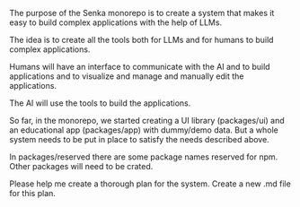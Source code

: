 The purpose of the Senka monorepo is to create a system that makes it easy to build complex applications with the help of LLMs.

The idea is to create all the tools both for LLMs and for humans to build complex applications.

Humans will have an interface to communicate with the AI and to build applications and to visualize and manage and manually edit the applications.

The AI will use the tools to build the applications.

So far, in the monorepo, we started creating a UI library (packages/ui) and an educational app (packages/app) with dummy/demo data.
But a whole system needs to be put in place to satisfy the needs described above.

In packages/reserved there are some package names reserved for npm. Other packages will need to be crated.

Please help me create a thorough plan for the system. Create a new .md file for this plan.